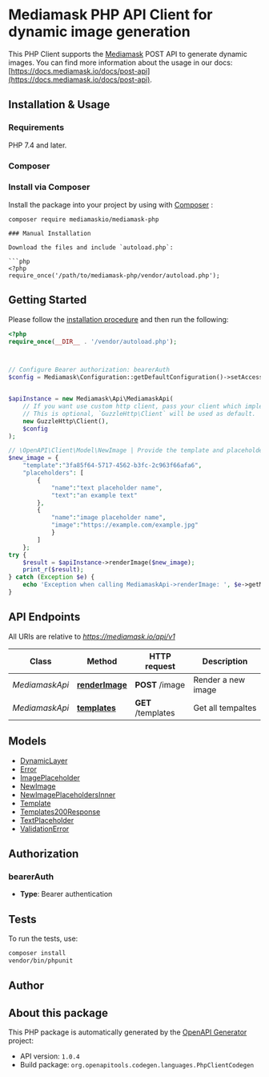 # Mediamask PHP API Client for dynamic image generation
This PHP Client supports the [Mediamask](https://mediamask.io) POST API to generate dynamic images.
You can find more information about the usage in our docs: [https://docs.mediamask.io/docs/post-api](https://docs.mediamask.io/docs/post-api).



## Installation & Usage

### Requirements

PHP 7.4 and later.

### Composer

### Install via Composer

Install the package into your project by using with [Composer](https://getcomposer.org/) :

```
composer require mediamaskio/mediamask-php

### Manual Installation

Download the files and include `autoload.php`:

```php
<?php
require_once('/path/to/mediamask-php/vendor/autoload.php');
```

## Getting Started

Please follow the [installation procedure](#installation--usage) and then run the following:

```php
<?php
require_once(__DIR__ . '/vendor/autoload.php');



// Configure Bearer authorization: bearerAuth
$config = Mediamask\Configuration::getDefaultConfiguration()->setAccessToken('YOUR_ACCESS_TOKEN');


$apiInstance = new Mediamask\Api\MediamaskApi(
    // If you want use custom http client, pass your client which implements `GuzzleHttp\ClientInterface`.
    // This is optional, `GuzzleHttp\Client` will be used as default.
    new GuzzleHttp\Client(),
    $config
);

// \OpenAPI\Client\Model\NewImage | Provide the template and placeholders values that should be rendered in the image
$new_image = {
    "template":"3fa85f64-5717-4562-b3fc-2c963f66afa6",
    "placeholders": [
        {
            "name":"text placeholder name",
            "text":"an example text"
        },
        {
            "name":"image placeholder name",
            "image":"https://example.com/example.jpg"
            }
        ]
    }; 
try {
    $result = $apiInstance->renderImage($new_image);
    print_r($result);
} catch (Exception $e) {
    echo 'Exception when calling MediamaskApi->renderImage: ', $e->getMessage(), PHP_EOL;
}

```

## API Endpoints

All URIs are relative to *https://mediamask.io/api/v1*

Class | Method | HTTP request | Description
------------ | ------------- | ------------- | -------------
*MediamaskApi* | [**renderImage**](docs/Api/MediamaskApi.md#renderimage) | **POST** /image | Render a new image
*MediamaskApi* | [**templates**](docs/Api/MediamaskApi.md#templates) | **GET** /templates | Get all tempaltes

## Models

- [DynamicLayer](docs/Model/DynamicLayer.md)
- [Error](docs/Model/Error.md)
- [ImagePlaceholder](docs/Model/ImagePlaceholder.md)
- [NewImage](docs/Model/NewImage.md)
- [NewImagePlaceholdersInner](docs/Model/NewImagePlaceholdersInner.md)
- [Template](docs/Model/Template.md)
- [Templates200Response](docs/Model/Templates200Response.md)
- [TextPlaceholder](docs/Model/TextPlaceholder.md)
- [ValidationError](docs/Model/ValidationError.md)

## Authorization

### bearerAuth

- **Type**: Bearer authentication

## Tests

To run the tests, use:

```bash
composer install
vendor/bin/phpunit
```

## Author



## About this package

This PHP package is automatically generated by the [OpenAPI Generator](https://openapi-generator.tech) project:

- API version: `1.0.4`
- Build package: `org.openapitools.codegen.languages.PhpClientCodegen`

